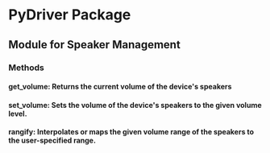 # PyDriver Package

## Module for Speaker Management

### Methods
#### get_volume: Returns the current volume of the device's speakers
#### set_volume: Sets the volume of the device's speakers to the given volume level.
#### rangify: Interpolates or maps the given volume range of the speakers to the user-specified range.